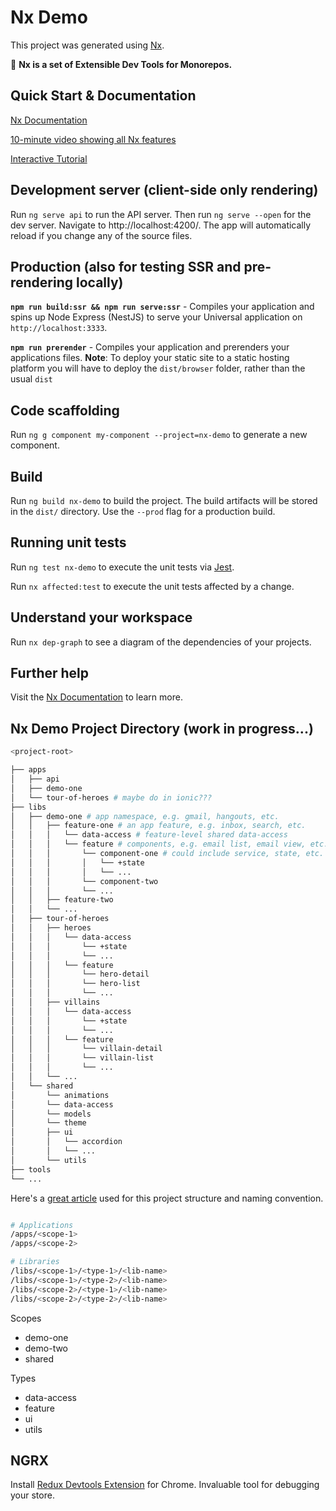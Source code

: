 # Nx Demo

This project was generated using [Nx](https://nx.dev).

🔎 **Nx is a set of Extensible Dev Tools for Monorepos.**

## Quick Start & Documentation

[Nx Documentation](https://nx.dev/angular)

[10-minute video showing all Nx features](https://nx.dev/angular/getting-started/what-is-nx)

[Interactive Tutorial](https://nx.dev/angular/tutorial/01-create-application)

## Development server (client-side only rendering)

Run `ng serve api` to run the API server. Then run `ng serve --open` for the dev server. Navigate to http://localhost:4200/. The app will automatically reload if you change any of the source files.

## Production (also for testing SSR and pre-rendering locally)

**`npm run build:ssr && npm run serve:ssr`** - Compiles your application and spins up Node Express (NestJS) to serve your Universal application on `http://localhost:3333`.

**`npm run prerender`** - Compiles your application and prerenders your applications files.
**Note**: To deploy your static site to a static hosting platform you will have to deploy the `dist/browser` folder, rather than the usual `dist`

## Code scaffolding

Run `ng g component my-component --project=nx-demo` to generate a new component.

## Build

Run `ng build nx-demo` to build the project. The build artifacts will be stored in the `dist/` directory. Use the `--prod` flag for a production build.

## Running unit tests

Run `ng test nx-demo` to execute the unit tests via [Jest](https://jestjs.io).

Run `nx affected:test` to execute the unit tests affected by a change.

## Understand your workspace

Run `nx dep-graph` to see a diagram of the dependencies of your projects.

## Further help

Visit the [Nx Documentation](https://nx.dev/angular) to learn more.

## Nx Demo Project Directory (work in progress...)

```bash
<project-root>

├── apps
│   ├── api
│   ├── demo-one
│   └── tour-of-heroes # maybe do in ionic???
├── libs
│   ├── demo-one # app namespace, e.g. gmail, hangouts, etc.
│   │   ├── feature-one # an app feature, e.g. inbox, search, etc.
│   │   │   └── data-access # feature-level shared data-access
│   │   │   └── feature # components, e.g. email list, email view, etc.
│   │   │       └── component-one # could include service, state, etc.
│   │   │       │   └── +state
│   │   │       │   └── ...
│   │   │       └── component-two
│   │   │       └── ...
│   │   ├── feature-two
│   │   └── ...
│   ├── tour-of-heroes
│   │   ├── heroes
│   │   │   └── data-access
│   │   │       └── +state
│   │   │       └── ...
│   │   │   └── feature
│   │   │       └── hero-detail
│   │   │       └── hero-list
│   │   │       └── ...
│   │   ├── villains
│   │   │   └── data-access
│   │   │       └── +state
│   │   │       └── ...
│   │   │   └── feature
│   │   │       └── villain-detail
│   │   │       └── villain-list
│   │   │       └── ...
│   │   └── ...
│   └── shared
│       └── animations
│       └── data-access
│       └── models
│       └── theme
│       ├── ui
│       │   └── accordion
│       │   └── ...
│       └── utils
├── tools
└── ...
```

Here's a [great article](https://medium.com/showpad-engineering/how-to-organize-and-name-applications-and-libraries-in-an-nx-monorepo-for-immediate-team-wide-9876510dbe28) used for this project structure and naming convention.

```bash

# Applications
/apps/<scope-1>
/apps/<scope-2>

# Libraries
/libs/<scope-1>/<type-1>/<lib-name>
/libs/<scope-1>/<type-2>/<lib-name>
/libs/<scope-2>/<type-1>/<lib-name>
/libs/<scope-2>/<type-2>/<lib-name>
```

Scopes

- demo-one
- demo-two
- shared

Types

- data-access
- feature
- ui
- utils

## NGRX

Install [Redux Devtools Extension](https://github.com/zalmoxisus/redux-devtools-extension) for Chrome. Invaluable tool for debugging your store.
